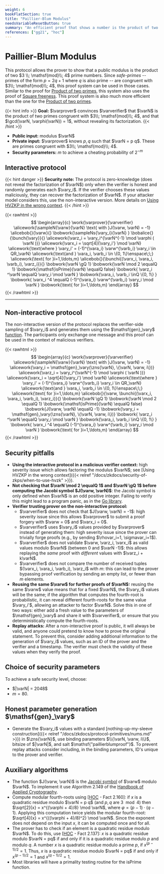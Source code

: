 ```yaml
---
weight: 6
bookFlatSection: true
title: "Paillier-Blum Modulus"
needsVariableResetButton: true
summary: "An efficient proof that shows a number is the product of two primes congruent with 3 mod 4."
references: ["gg21", "hoc"]
---
```

# Paillier-Blum Modulus
This protocol allows the prover to show that a public modulus is the product of two $3 \\; \mathsf{mod}\\; 4$ prime numbers. Since *safe-primes* -- primes of the form $p = 2q + 1$ where $q$ is also prime -- are congruent with $3\\; \mathsf{mod}\\; 4$, this proof system can be used in those cases. Similar to the proof for [Product of two primes](../product-of-two-primes), this system also uses the proof of [Square freeness](../square-freeness). This proof system is also much more efficient than the one for the [Product of two primes](../product-of-two-primes).


{{< hint info >}}
**Goal:**
$\varprover$ convinces $\varverifier$ that $\varN$ is the product of two primes congruent with $3\\; \mathsf{mod}\\; 4$, and that $\gcd(\varN, \varphi(\varN)) = 1$, without revealing its factorization.
{{< /hint >}}

 * __Public input:__ modulus $\varN$
 * __Private input:__ $\varprover$ knows $p,q$ such that $\varN = p q$. These are primes congruent with $3\\; \mathsf{mod}\\; 4$.
 * __Security parameters:__ $m$ to achieve a cheating probability of $2^{-m}$

## Interactive protocol
{{< hint danger >}}
**Security note:** The protocol is zero-knowledge (does not reveal the factorization of $\varN$) only when the verifier is honest and randomly generates each $\vary_i$. If the verifier chooses these values maliciously, they can recover the factorization of $\varN$. If your attacker model considers this, use the non-interactive version. More details on [Using HVZKP in the wrong context](../../../security-of-zkps/when-to-use-hvzk).
{{< /hint >}}

{{< rawhtml >}}
 $$
 \begin{array}{c}
 \work{\varprover}{\varverifier}
 \alicework{\sampleN{\varw}{\varN} \text{ with }J(\varw, \varN) = -1}
 \alicebob{}{\varw}{}
 \bobwork{\sampleNs{\vary_i}{\varN} }
 \bobalice{}{\bunch{\vary}}{}
 \alicework{\varz_i = \vary_i^{\varN^{-1} \mod \varphi ( \varN )}}
 \alicework{\varx_i = \sqrt[4]{\vary_i'} \mod \varN}
 \alicework{\text{where } \vary_i' = (-1)^{\vara_i} \varw^{\varb_i} \vary_i \in QR_\varN}
 \alicework{\text{and } \vara_i, \varb_i \in \{0, 1\}\enspace\;\;}
 \alicework{\text{ for }i=1,\ldots,m}
 \alicebob{}{\bunchi{(\varx_i, \vara_i, \varb_i), \varz_i}}{}
 \bobwork{\varN \gQ 1}
 \bobwork{\varN \mod 2 \equalQ 1}
 \bobwork{\mathsf{isPrime}(\varN) \equalQ false}
 \bobwork{ \varz_i ^\varN \equalQ \vary_i \mod \varN  }
 \bobwork{\vara_i, \varb_i \inQ \{0, 1\}  }
 \bobwork{ \varx_i ^4 \equalQ (-1)^{\vara_i} \varw^{\varb_i} \vary_i \mod \varN  }
 \bobwork{\text{ for }i=1,\ldots,m}
 \end{array}
 $$
{{< /rawhtml >}}

-----

## Non-interactive protocol
The non-interactive version of the protocol replaces the verifier-side sampling of $\vary_i$ and generates them using the $\mathsf{gen}_\vary$ [function](#honest-parameter-generation-mathsfgen_vary).
The participants only exchange one message and this proof can be used in the context of malicious verifiers.

{{< rawhtml >}}
 $$
 \begin{array}{c}
 \work{\varprover}{\varverifier}
 \alicework{\sampleN{\varw}{\varN} \text{ with }J(\varw, \varN) = -1}
 \alicework{\vary_i = \mathsf{gen}_\vary(\zns{\varN}, \{\varN, \varw, i\})}
 \alicework{\varz_i = \vary_i^{\varN^{-1} \mod \varphi ( \varN )}}
 \alicework{\varx_i = \sqrt[4]{\vary_i'} \mod \varN}
 \alicework{\text{where } \vary_i' = (-1)^{\vara_i} \varw^{\varb_i} \vary_i \in QR_\varN}
 \alicework{\text{and } \vara_i, \varb_i \in \{0, 1\}\enspace\;\;}
 \alicework{\text{ for }i=1,\ldots,m}
 \alicebob{}{\varw, \bunchi{(\varx_i, \vara_i, \varb_i), \varz_i}}{}
 \bobwork{\varN \gQ 1}
 \bobwork{\varN \mod 2 \equalQ 1}
 \bobwork{\mathsf{isPrime}(\varN) \equalQ false}
 \bobwork{J(\varw, \varN) \equalQ -1}
 \bobwork{\vary_i = \mathsf{gen}_\vary(\zns{\varN}, \{\varN, \varw, i\})}
 \bobwork{ \varz_i ^\varN \equalQ \vary_i \mod \varN  }
 \bobwork{\vara_i, \varb_i \inQ \{0, 1\}  }
 \bobwork{ \varx_i ^4 \equalQ (-1)^{\vara_i} \varw^{\varb_i} \vary_i \mod \varN  }
 \bobwork{\text{ for }i=1,\ldots,m}
 \end{array}
 $$
{{< /rawhtml >}}

## Security pitfalls
 * __Using the interactive protocol in a malicious verifier context:__ high severity issue which allows factoring the modulus $\varN$; see [Using HVZKP in the wrong context]({{< relref "/docs/zkdocs/security-of-zkps/when-to-use-hvzk" >}}).
 * **Not checking that $\varN \mod 2 \equalQ 1$ and $\varN \gQ 1$ before computing the Jacobi symbol $J(\varw, \varN)$**: the Jacobi symbol is only defined when $\varN$ is an odd positive integer. Failing to verify this might lead to a program panic, as in the [Go library](https://cs.opensource.google/go/go/+/refs/tags/go1.17.5:src/math/big/int.go;l=838).
 * __Verifier trusting prover on the non-interactive protocol:__
   - $\varverifier$ does not check that $J(\varw, \varN) = -1$: high severity issue since this allows $\varprover$ to submit a proof forgery with $\varw = 0$ and $\varx_i = 0$.
   * $\varverifier$ uses $\vary_i$ values provided by $\varprover$ instead of generating them: high severity issue since the prover can trivially forge proofs (e.g., by sending $\rhovar_i=1, \sigmavar_i=1$).
   * $\varverifier$ does not validate $\varw, \varz_i, \varx_i$ as valid values modulo $\varN$ (between 0 and $\varN -1)$: this allows replaying the *same* proof with *different* values with $\varz_i + k\varN$.
   * $\varverifier$ does not compare the number of received tuples $(\varx_i, \vara_i, \varb_i), \varz_i$ with $m$: this can lead to the prover bypassing proof verification by sending an empty list, or fewer than $m$ elements.
 * **Reusing the same $\varw$ for further proofs of $\varN$:** reusing the same $\varw$ value means that for a fixed $\varN$, the $\vary_i$ values will be the same; if the algorithm that computes the fourth-root is probabilistic, it can reveal different fourth-roots for the same value $\vary_i'$, allowing an attacker to factor $\varN$. Solve this in one of two ways: either add a fresh value to the parameters of $\mathsf{gen}_\vary$ and share it with $\varverifier$, or ensure that you deterministically compute the fourth-roots.
 * __Replay attacks:__ After a non-interactive proof is public, it will always be valid, and anyone could pretend to know how to prove the original statement. To prevent this, consider adding additional information to the generation of $\vary_i$ values, such as an ID of the prover and the verifier and a timestamp. The verifier must check the validity of these values when they verify the proof.

## Choice of security parameters
To achieve a safe security level, choose:
 - $|\varN| = 2048$
 - $m = 80$.

## Honest parameter generation $\mathsf{gen}_\vary$
 - Generate the $\vary_i$ values with a standard [nothing-up-my-sleeve construction]({{< relref "/docs/zkdocs/protocol-primitives/nums.md" >}}) in $\zns{\varN}$, use binding parameters $\\{\varN, \varw, i\\}$, bitsize of $|\varN|$, and salt $\mathsf{"paillierblumproof"}$. To prevent replay attacks consider including, in the binding parameters, ID's unique to the prover and verifier.


## Auxiliary algorithms
 - The function $J(\varw, \varN)$ is the [Jacobi symbol](https://en.wikipedia.org/wiki/Jacobi_symbol) of $\varw$ modulo $\varN$. To implement it use Algorithm 2.149 of the [Handbook of Applied Cryptography](https://cacr.uwaterloo.ca/hac/).
 - Compute modular fourth-roots using [[HOC] - Fact 2.160]: if $x$ is a quadratic residue modulo $\varN = p q$ (and $p,q$ are $3\mod 4$) then $\sqrt[2]{x} = x^{(\varphi + 4)/8} \mod \varN$, where $\varphi = (p-1)\cdot(q-1)$. Applying this computation twice yields the modular fourth-root: $\sqrt[4]{x} = x^{((\varphi + 4)/8)^2} \mod \varN$. Since the exponent does not depend on the input $x$, it can be computed once and for all.
 - The prover has to check if an element is a quadratic residue modulo $\varN$. To do this, use [[HOC] - Fact 2.137]: $x$ is a quadratic residue modulo $\varN = pq$ if and only if it is a quadratic residue modulo $p$ and modulo $q$. A number $x$ is a quadratic residue modulo a prime $p$, if $x^{(p-1)/2} = 1$. Thus, $x$ is a quadratic residue modulo $\varN = pq$ if and only if $x^{(p-1)/2} = 1$ and $x^{(q-1)/2} = 1$.
 - Most libraries will have a primality testing routine for the $\mathsf{isPrime}$ function.



[HOC]: https://cacr.uwaterloo.ca/hac/
